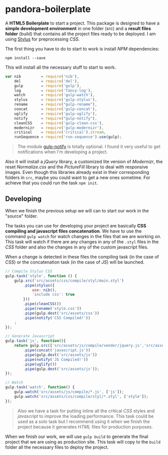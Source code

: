# pandora-boilerplate
A **HTML5 Boilerplate** to start a project.
This package is designed to have a **simple development environment** in one folder (src) and a **result files folder** (build) that contains all the project files ready to be deployed. I am using [Stylus](http://stylus-lang.com) for preprocessing _CSS_.

The first thing you have to do to start to work is install _NPM_ dependencies:
```
npm install --save
```
This will install all the necessary stuff to start to work. 
```javascript
var nib         = require('nib'),
    del         = require('del'),
    gulp        = require('gulp'),
    log         = require('fancy-log'),
    watch       = require('gulp-watch'),
    stylus      = require('gulp-stylus'),
    rename      = require("gulp-rename"),
    concat      = require('gulp-concat'),
    uglify      = require('gulp-uglify'),
    notify      = require("gulp-notify"),
    cleanCSS    = require('gulp-clean-css'),
    modernizr   = require('gulp-modernizr'),
    critical    = require('critical').stream,
    runSequence = require('run-sequence').use(gulp);
```

> The module [gulp-notify](https://github.com/mikaelbr/gulp-notify) is totally optional. I found it very useful to get notifications when I'm developing a project.

Also it will install a _jQuery_ library, a customized lite version of _Modernizr_, the reset _Normalize.css_ and the _PictureFill_ library to deal with responsive images. Even though this libraries already exist in their corresponding folders in `src`, maybe you could want to get a new ones sometime. For achieve that you could run the task `npm init`.

## Developing
When we finish the previous setup we will can to start our work in the "source" folder.

The tasks you can use for developing your project are basically **CSS compiling and javascript files concatenation**. We have to use the command `gulp watch` for watch changes in the files that we are working on. This task will watch if there are any changes in any of the `.styl` files in the _CSS_ folder and also the changes in any of the custom javascript files.

When a change is detected in these files the compiling task (in the case of _CSS_) or the concatenation task (in the case of _JS_) will be launched.

```javascript
// Compile Stylus CSS
gulp.task('style', function () {
    gulp.src('src/assets/css/compile/styl/main.styl')
        .pipe(stylus({
            use: nib(),
            'include css': true
        }))
        .pipe(cleanCSS())
        .pipe(rename('style.css'))
        .pipe(gulp.dest('src/assets/css'))
        .pipe(notify('CSS Compiled!'))
    ;
});

// Generate Javascript
gulp.task('js', function(){
    return gulp.src(['src/assets/js/compile/vendor/jquery.js','src/assets/js/compile/vendor/*.js','src/assets/js/compile/*.js'])
        .pipe(concat('javascript.js'))
        .pipe(gulp.dest('src/assets/js'))
        .pipe(notify('JS Compiled!'))
        .pipe(uglify())
        .pipe(gulp.dest('src/assets/js'));
});

// Watch
gulp.task('watch', function() {
    gulp.watch('src/assets/js/compile/*.js', ['js']);
    gulp.watch('src/assets/css/compile/styl/*.styl', ['style']);
});
```
> Also we have a task for putting inline all the critical _CSS_ styles and _javascript_ to improve the loading performance. This task could be used as a solo task but I recommend using it when we finish the project because it generates _HTML_ files for production purposes.

When we finish our work, we will use `gulp build` to generate the final project that we are using as production site. This task will copy to the `build` folder all the necessary files to deploy the project.